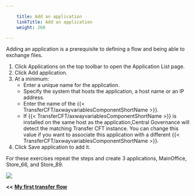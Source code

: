 ```yaml
---

    title: Add an application
    linkTitle: Add an application
    weight: 260

---
```

Adding an application is a prerequisite to defining a flow and being able to exchange files.

1. Click Applications on the top toolbar to open the Application List page.
1. Click Add application.
1. At a minimum:
    -   Enter a unique name for the application.  
    -   Specify the system that hosts the application, a host name or an IP address.
    -   Enter the name of the {{< TransferCFT/axwayvariablesComponentShortName >}}.
    -   If {{< TransferCFT/axwayvariablesComponentShortName >}} is installed on the same host as the application,Central Governance will detect the matching Transfer CFT instance. You can change this value if you want to associate this application with a different {{< TransferCFT/axwayvariablesComponentShortName >}}.
1. Click Save application to add it.

For these exercises repeat the steps and create 3 applications, MainOffice, Store\_66, and Store\_89.

![](/Images/TransferCFT/create_application_w_cg.png)

<span class="bold_in_para">****&lt;&lt;**** </span><a href="../../" class="bold_in_para MCXref xref xrefbold_in_para"><strong><strong>My first transfer flow</strong></strong></a>
